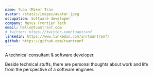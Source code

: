 ```yaml
---
name: Tuan (Mike) Tran
avatar: /static/images/avatar.jpeg
occupation: Software developer
company: Nexus Frontier Tech
email: hello@tuantranf.com
# twitter: https://twitter.com/tuantranf
linkedin: https://www.linkedin.com/in/tuantranf/
github: https://github.com/tuantranf
---
```


A technical consultant & software developer.

Beside technical stuffs, there are personal thoughts about work and life from the perspective of a software engineer.
